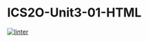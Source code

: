 # ICS2O-Unit3-01-HTML
 [![linter](https://github.com/<OWNER>/<REPOSITORY>/workflows/linter/badge.svg)](https://github.com/marketplace/actions/super-linter)

